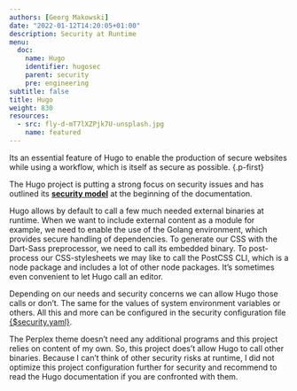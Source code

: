 ```yaml
---
authors: [Georg Makowski]
date: "2022-01-12T14:20:05+01:00"
description: Security at Runtime
menu:
  doc:
    name: Hugo
    identifier: hugosec
    parent: security
    pre: engineering
subtitle: false
title: Hugo
weight: 830
resources:
  - src: fly-d-mT7lXZPjk7U-unsplash.jpg
    name: featured
---
```


Its an essential feature of Hugo to enable the production of secure websites while using a workflow, which is itself as secure as possible.
{.p-first} <!--more-->

The Hugo project is putting a strong focus on security issues and has outlined its [**security model**][hugo] at the beginning of the documentation.

Hugo allows by default to call a few much needed external binaries at runtime. When we want to include external content as a module for example, we need to enable the use of the Golang environment, which provides secure handling of dependencies. To generate our CSS with the Dart-Sass preprocessor, we need to call its embedded binary. To post-process our CSS-stylesheets we may like to call the PostCSS CLI, which is a node package and includes a lot of other node packages. It’s sometimes even convenient to let Hugo call an editor.

Depending on our needs and security concerns we can allow Hugo those calls or don’t. The same for the values of system environment variables or others. All this and more can be configured in the security configuration file [{$security.yaml}][secyaml].

The Perplex theme doesn’t need any additional programs and this project relies on content of my own. So, this project does’t allow Hugo to call other binaries. Because I can’t think of other security risks at runtime, I did not optimize this project configuration further for security and recommend to read the Hugo documentation if you are confronted with them.

[hugo]: https://gohugo.io/about/security-model "Hugo’s Security Model"
[secyaml]: /doc/appendix/config/securityyaml
